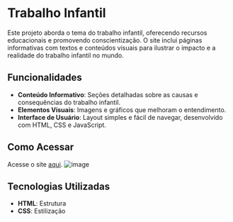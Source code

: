 # Trabalho Infantil

Este projeto aborda o tema do trabalho infantil, oferecendo recursos educacionais e promovendo conscientização. O site inclui páginas informativas com textos e conteúdos visuais para ilustrar o impacto e a realidade do trabalho infantil no mundo.

## Funcionalidades
- **Conteúdo Informativo**: Seções detalhadas sobre as causas e consequências do trabalho infantil.
- **Elementos Visuais**: Imagens e gráficos que melhoram o entendimento.
- **Interface de Usuário**: Layout simples e fácil de navegar, desenvolvido com HTML, CSS e JavaScript.

## Como Acessar
Acesse o site [aqui](https://newtonthomaz.github.io/Trabalho-Infantil/).
![image](https://github.com/user-attachments/assets/6304ba65-62d6-4f29-8ea3-e1fbe464073f)


## Tecnologias Utilizadas
- **HTML**: Estrutura
- **CSS**: Estilização
